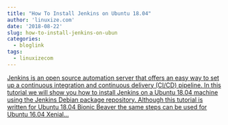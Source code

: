 ```yaml
---
title: "How To Install Jenkins on Ubuntu 18.04"
author: 'linuxize.com'
date: '2018-08-22'
slug: how-to-install-jenkins-on-ubun
categories:
  - bloglink
tags:
  - linuxizecom
---
```


[Jenkins is an open source automation server that offers an easy way to set up a continuous integration and continuous delivery (CI/CD) pipeline. In this tutorial we will show you how to install Jenkins on a Ubuntu 18.04 machine using the Jenkins Debian package repository. Although this tutorial is written for Ubuntu 18.04 Bionic Beaver the same steps can be used for Ubuntu 16.04 Xenial...<click to read more>](https://linuxize.com/post/how-to-install-jenkins-on-ubuntu-18-04/)

